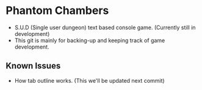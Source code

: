 # Phantom Chambers
* S.U.D (Single user dungeon) text based console game. (Currently still in development)
* This git is mainly for backing-up and keeping track of game development.
## Known Issues
* How tab outline works. (This we'll be updated next commit)
